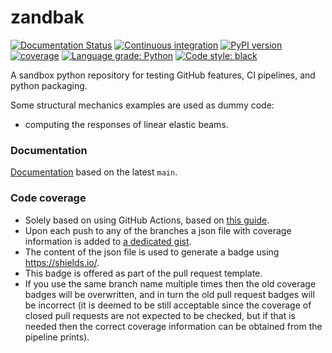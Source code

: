# zandbak

[![Documentation Status](https://readthedocs.org/projects/zandbak/badge/?version=latest)](https://zandbak.readthedocs.io/en/latest/?badge=latest)
[![Continuous integration](https://github.com/rozsasarpi/zandbak/actions/workflows/push.yaml/badge.svg)](https://github.com/rozsasarpi/zandbak/actions)
[![PyPI version](https://img.shields.io/pypi/v/zandbak)](https://pypi.org/project/zandbak/)
[![coverage](https://img.shields.io/endpoint?url=https://gist.githubusercontent.com/rozsasarpi/da9e3419b54a0daf6fe07b934f37f837/raw/zandbak_main_coverage.json)](https://en.wikipedia.org/wiki/Code_coverage)
[![Language grade: Python](https://img.shields.io/lgtm/grade/python/g/rozsasarpi/zandbak.svg?logo=lgtm&logoWidth=18)](https://lgtm.com/projects/g/rozsasarpi/zandbak/context:python)
[![Code style: black](https://img.shields.io/badge/code%20style-black-000000.svg)](https://github.com/psf/black)


A sandbox python repository for testing GitHub features, CI pipelines, and python
packaging.

Some structural mechanics examples are used as dummy code:
 * computing the responses of linear elastic beams.


### Documentation

[Documentation](https://zandbak.readthedocs.io/en/latest/?badge=latest) based on
the latest `main`.


### Code coverage

* Solely based on using GitHub Actions, based on [this guide](https://dev.to/thejaredwilcurt/coverage-badge-with-github-actions-finally-59fa).
* Upon each push to any of the branches a json file with coverage information is
  added to [a dedicated gist](https://gist.github.com/rozsasarpi/da9e3419b54a0daf6fe07b934f37f837).
* The content of the json file is used to generate a badge using https://shields.io/.
* This badge is offered as part of the pull request template.
* If you use the same branch name multiple times then the old coverage badges will be
  overwritten, and in turn the old pull request badges will be incorrect (it is deemed
  to be still acceptable since the coverage of closed pull requests are not expected to be
  checked, but if that is needed then the correct coverage information can be obtained
  from the pipeline prints).
